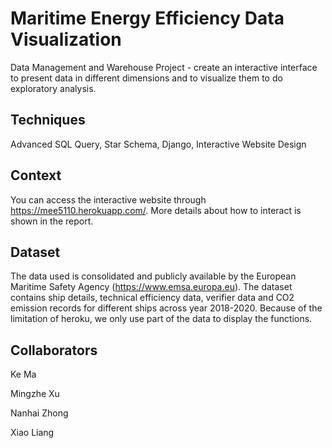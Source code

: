 # Maritime Energy Efficiency Data Visualization
Data Management and Warehouse Project - create an interactive interface to present data in different dimensions and to visualize them to do exploratory analysis.

## Techniques 
Advanced SQL Query, Star Schema, Django, Interactive Website Design

## Context
You can access the interactive website through https://mee5110.herokuapp.com/.
More details about how to interact is shown in the report.

## Dataset
The data used is consolidated and publicly available by the European Maritime Safety Agency (https://www.emsa.europa.eu). The dataset contains ship details, technical efficiency data, verifier data and CO2 emission records for different ships across year 2018-2020. Because of the limitation of heroku, we only use part of the data to display the functions.

## Collaborators
Ke Ma

Mingzhe Xu

Nanhai Zhong

Xiao Liang
